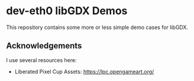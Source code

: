# dev-eth0 libGDX Demos

This repository contains some more or less simple demo cases for libGDX. 

## Acknowledgements

I use several resources here:

* Liberated Pixel Cup Assets: https://lpc.opengameart.org/
